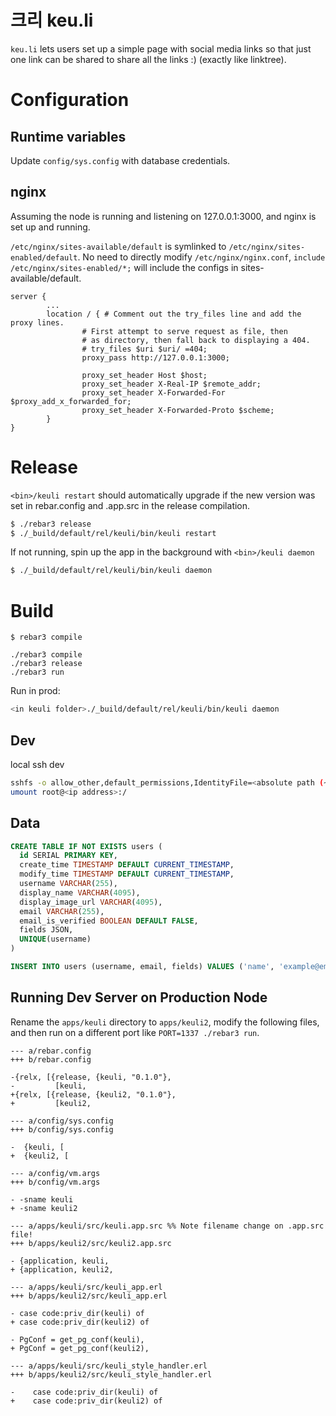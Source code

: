 크리 keu.li
==========

`keu.li` lets users set up a simple page with social media links so that just
one link can be shared to share all the links :) (exactly like linktree).

Configuration
=============

Runtime variables
-----------------

Update `config/sys.config` with database credentials.

nginx
-----

Assuming the node is running and listening on 127.0.0.1:3000, and nginx is
set up and running.

`/etc/nginx/sites-available/default` is symlinked to `/etc/nginx/sites-enabled/default`.
No need to directly modify `/etc/nginx/nginx.conf`, `include /etc/nginx/sites-enabled/*;`
will include the configs in sites-available/default.

```
server {
        ...
        location / { # Comment out the try_files line and add the proxy lines.
                # First attempt to serve request as file, then
                # as directory, then fall back to displaying a 404.
                # try_files $uri $uri/ =404;
                proxy_pass http://127.0.0.1:3000;

                proxy_set_header Host $host;
                proxy_set_header X-Real-IP $remote_addr;
                proxy_set_header X-Forwarded-For $proxy_add_x_forwarded_for;
                proxy_set_header X-Forwarded-Proto $scheme;
        }
}
```

Release
=======

`<bin>/keuli restart` should automatically upgrade if the new version was
set in rebar.config and .app.src in the release compilation.

```sh
$ ./rebar3 release
$ ./_build/default/rel/keuli/bin/keuli restart
```

If not running, spin up the app in the background with `<bin>/keuli daemon`
```sh
$ ./_build/default/rel/keuli/bin/keuli daemon
```

Build
=====

    $ rebar3 compile

    ./rebar3 compile
    ./rebar3 release
    ./rebar3 run

Run in prod:
```sh
<in keuli folder>./_build/default/rel/keuli/bin/keuli daemon
```

Dev
---
local ssh dev
```sh
sshfs -o allow_other,default_permissions,IdentityFile=<absolute path (~ expands to remote fs)>/.ssh/id_rsa root@<ip address>:/ ~/dev/mnt/droplet
umount root@<ip address>:/
```

Data
----
```sql
CREATE TABLE IF NOT EXISTS users (
  id SERIAL PRIMARY KEY,
  create_time TIMESTAMP DEFAULT CURRENT_TIMESTAMP,
  modify_time TIMESTAMP DEFAULT CURRENT_TIMESTAMP,
  username VARCHAR(255),
  display_name VARCHAR(4095),
  display_image_url VARCHAR(4095),
  email VARCHAR(255),
  email_is_verified BOOLEAN DEFAULT FALSE,
  fields JSON,
  UNIQUE(username)
)

INSERT INTO users (username, email, fields) VALUES ('name', 'example@email.com', '{"links":[{"url":"https://instagram.com/name","name":"ig"},{"url":"https://twitch.tv/name","name":"twitch"}]}')
```

Running Dev Server on Production Node
-------------------------------------

Rename the `apps/keuli` directory to `apps/keuli2`, modify the following files,
and then run on a different port like `PORT=1337 ./rebar3 run`.

```
--- a/rebar.config
+++ b/rebar.config

-{relx, [{release, {keuli, "0.1.0"},
-         [keuli,
+{relx, [{release, {keuli2, "0.1.0"},
+         [keuli2,
```

```
--- a/config/sys.config
+++ b/config/sys.config

-  {keuli, [
+  {keuli2, [
```

```
--- a/config/vm.args
+++ b/config/vm.args

- -sname keuli
+ -sname keuli2
```

```
--- a/apps/keuli/src/keuli.app.src %% Note filename change on .app.src file!
+++ b/apps/keuli2/src/keuli2.app.src

- {application, keuli,
+ {application, keuli2,
```

```
--- a/apps/keuli/src/keuli_app.erl
+++ b/apps/keuli2/src/keuli_app.erl

- case code:priv_dir(keuli) of
+ case code:priv_dir(keuli2) of

- PgConf = get_pg_conf(keuli),
+ PgConf = get_pg_conf(keuli2),
```

```
--- a/apps/keuli/src/keuli_style_handler.erl
+++ b/apps/keuli2/src/keuli_style_handler.erl

-    case code:priv_dir(keuli) of
+    case code:priv_dir(keuli2) of
```

